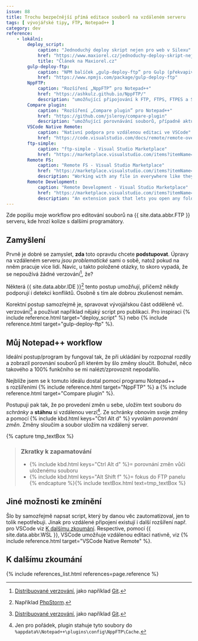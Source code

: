 ```yaml
---
issue: 88
title: Trochu bezpečnější přímá editace souborů na vzdáleném serveru
tags: [ vývojářské tipy, FTP, Notepad++ ]
category: dev
reference:
    - lokální:
        deploy_script:
            caption: "Jednoduchý deploy skript nejen pro web v Silexu"
            href: "https://www.maxiorel.cz/jednoduchy-deploy-skript-nejen-pro-web-v-silexu"
            title: "Článek na Maxiorel.cz"
        gulp-deploy-ftp:
            caption: "NPM balíček „gulp-deploy-ftp” pro Gulp (překvapivě)"
            href: "https://www.npmjs.com/package/gulp-deploy-ftp"
        NppFTP:
            caption: "Rozšíření „NppFTP” pro Notepad++"
            href: "https://ashkulz.github.io/NppFTP/"
            description: "umožňující připojování k FTP, FTPS, FTPES a SFTP."
        Compare plugin:
            caption: "Rozšíření „Compare plugin” pro Notepad++"
            href: "https://github.com/jsleroy/compare-plugin"
            description: "umožňující porovnávání souborů, případně aktuálně neuložené úpravy."
        VSCode Native Remote:
            caption: "Nativní podpora pro vzdálenou editaci ve VSCode"
            href: "https://code.visualstudio.com/docs/remote/remote-overview"
        ftp-simple:
            caption: "ftp-simple - Visual Studio Marketplace"
            href: "https://marketplace.visualstudio.com/items?itemName=humy2833.ftp-simple"
        Remote FS:
            caption: "Remote FS - Visual Studio Marketplace"
            href: "https://marketplace.visualstudio.com/items?itemName=liximomo.remotefs"
            description: "Working with any file in everywhere like they are in local with vscdoe."
        Remote Development:
            caption: "Remote Development - Visual Studio Marketplace"
            href: "https://marketplace.visualstudio.com/items?itemName=ms-vscode-remote.vscode-remote-extensionpack"
            description: "An extension pack that lets you open any folder in a container, on a remote machine, or in WSL and take advantage of VS Code's full feature set."
---
```


Zde popíšu moje workflow pro editování souborů na {{ site.data.abbr.FTP }} serveru, kde hrozí kolize s dalšími programátory.

<!--more-->

## Zamyšlení
Prvně je dobré se zamyslet, **zda** toto opravdu chcete **podstupovat**. Úpravy na vzdáleném serveru *jsou problematické* sami o sobě, natož pokud na nněm pracuje více lidí. Navíc, u takto položené otázky, to skoro vypadá, že se nepoužívá žádné verzování[^1], že?

Některá {{ site.data.abbr.IDE }}[^2] tento postup umožňují, přičemž někdy podporují i detekci konfliktů. Osobně s tím ale dobrou zkušenost nemám.

Korektní postup samozřejmě je, spravovat vývojářskou část odděleně vč. verzování[^1] a používat například nějaký script pro publikaci. Pro inspiraci {% include reference.html target="deploy_script" %} nebo {% include reference.html target="gulp-deploy-ftp" %}.

## Můj Notepad++ workflow
Ideální postup/program by fungoval tak, že při ukládání by rozpoznal rozdíly a zobrazil porovnání souborů při kterém by šlo změny sloučit. Bohužel, něco takového a 100% funkčního se mi nalézt/zprovoznit nepodařilo.

Nejblíže jsem se k tomuto ideálu dostal pomocí programu Notepad++ s rozšířeními {% include reference.html target="NppFTP" %} a {% include reference.html target="Compare plugin" %}.

Postupuji pak tak, že po provedení změn u sebe, uložím text souboru do *schránky* a **stáhnu** si vzdálenou verzi[^3]. Ze schránky obnovím svoje změny a pomocí {% include kbd.html keys="Ctrl Alt d" %} vyvolám *porovnání změn*. Změny sloučím a soubor uložím na vzdálený server.

{% capture tmp_textBox %}

> ### Zkratky k zapamatování
> - {% include kbd.html keys="Ctrl Alt d" %}= porovnání změn vůči uloženému souboru
> - {% include kbd.html keys="Alt Shift f" %}= fokus do FTP panelu
{% endcapture %}{% include textBox.html text=tmp_textBox %}

## Jiné možnosti ke zmínění
Šlo by samozřejmě napsat script, který by danou věc zautomatizoval, jen to tolik nepotřebuji. Jinak pro vzdálené připojení existují i další rozšíření např. pro VSCode viz [K dalšímu zkoumání](#k-dalšímu-zkoumání). Respective, pomocí {{ site.data.abbr.WSL }}, VSCode umožňuje vzdálenou editaci nativně, viz {% include reference.html target="VSCode Native Remote" %}.

## K dalšímu zkoumání
{% include references_list.html references=page.reference %}

[^1]: [Distribuované verzování](https://cs.wikipedia.org/wiki/Distribuovan%C3%A9_verzov%C3%A1n%C3%AD "Popis na Wikipedii"), jako například [Git](https://git-scm.com/).
[^2]: Například [PhpStorm](https://www.jetbrains.com/help/phpstorm/editing-individual-files-on-remote-hosts.html "Odkaz na část nápovědy: Edit individual files on remote hosts").
[^3]: Jen pro pořádek, plugin stahuje tyto soubory do `%appdata%\Notepad++\plugins\config\NppFTP\Cache`.